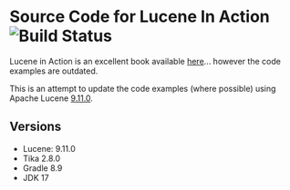 # Source Code for Lucene In Action ![Build Status](https://github.com/shaikhu/lucene_in_action/actions/workflows/main.yml/badge.svg)

Lucene in Action is an excellent book available [here](https://www.manning.com/books/lucene-in-action-second-edition)... however the code examples are outdated.

This is an attempt to update the code examples (where possible) using Apache Lucene [9.11.0](https://lucene.apache.org/core/9_11_0/).

## Versions

- Lucene: 9.11.0
- Tika 2.8.0
- Gradle 8.9
- JDK 17

<!--
## Shout out from Mike!
![image](shout_out.png)
Original [tweet](https://twitter.com/mikemccand/status/1663855254545346561?s=20)
-->
